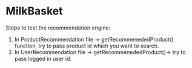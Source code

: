 # MilkBasket

Steps to test the recommendation engine:

1. In ProductRecommendation file -> getRecommenededProduct() function, try to pass product id which you want to search.
2. In UserRecommendation file -> getRecommenededProduct()-> try to pass logged in user id.
